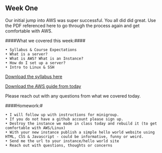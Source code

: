 Week One
---------

Our initial jump into AWS was super successful. You all did did great. 
Use the PDF referenced here to go through the process again and get comfortable with AWS. 

####What we covered this week:####
	
	• Syllabus & Course Expectations 
	• What is a server?
	• What is AWS? What is an Instance?
	• How do I set up a server?
	• Intro to Linux & SSH	

[Download the syllabus here](https://github.com/piuggi/WEB3_S13/blob/master/week1/Web3_PSAM_5150_A_PIUGGI_S13.pdf)

[Download the AWS guide from today](https://github.com/piuggi/WEB3_S13/blob/master/week1/AWS_ForBeginners.pdf)

Please reach out with any questions from what we covered today. 

####Homework:# 

	• I will follow up with instructions for minigroup.
	• If you do not have a github account please sign up.
	• Destroy the instance we made in class today and rebuild it (to get comfortable with AWS/Linux)
	• With your new instance publish a simple hello world website using HTML, CSS & Javascript - could be informative, funny or weird.
	• Send me the url to your instance/hello world site
	• Reach out with questions, thoughts or concerns

